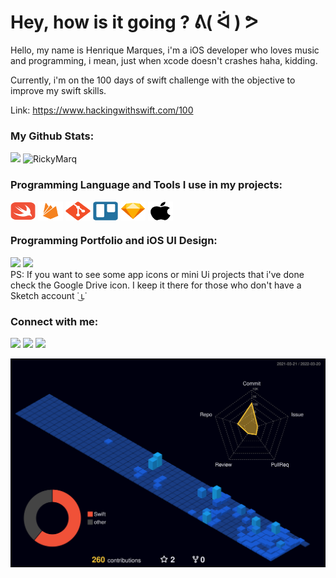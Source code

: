 # Hey,  how is it going ?  ᕕ( ᐛ ) ᕗ

Hello, my name is Henrique Marques, i'm a iOS developer who loves music and programming, i mean, just when xcode doesn't crashes haha, kidding.

Currently, i'm on the 100 days of swift challenge with the objective to improve my swift skills.

Link: https://www.hackingwithswift.com/100

<h3>My Github Stats:</h3>
<div>
  <div href="https://rickymarq.github.io">
    <img height="150em" src="https://github-readme-stats.vercel.app/api?username=RickyMarq&show_icons=true&theme=gruvbox&include_all_commits=true&count_private=true"/>
  <img width="380em" src="https://github-readme-streak-stats.herokuapp.com/?user=RickyMarq&theme&show_icons=true&theme=gruvbox&include_all_commits=true&count_private=true" alt="RickyMarq" />
</p>
  
</div>
<h3 align="left"> Programming Language and Tools I use in my projects:</h3>
<p aligh="left">

  <img align="center" alt="Rick-React" height="30" width="40" src="https://raw.githubusercontent.com/devicons/devicon/master/icons/swift/swift-original.svg">
  <img align="center" alt="Rick-Ts" height="30" width="40" src="https://raw.githubusercontent.com/devicons/devicon/master/icons/firebase/firebase-plain.svg">
  <img align="center" alt="Rick-Ts" height="30" width="40" src="https://raw.githubusercontent.com/devicons/devicon/master/icons/git/git-original.svg">
  <img align="center" alt="Rick-Ts" height="30" width="40" src="https://raw.githubusercontent.com/devicons/devicon/master/icons/trello/trello-plain.svg"> 
  <img align="center" alt="Rick-Ts" height="30" width="40" src="https://raw.githubusercontent.com/devicons/devicon/master/icons/sketch/sketch-original.svg">
  <img align="center" alt="Rick-Ts" height="30" width="40" src="https://raw.githubusercontent.com/devicons/devicon/master/icons/apple/apple-original.svg">
 
<h3>Programming Portfolio and iOS UI Design:</h3>
    <a href="https://github.com/RickyMarq?tab=repositories" target="_blank"><img src="https://img.shields.io/badge/GitHub-100000?style=for-the-badge&logo=github&logoColor=white" target="_blank"></a>
    <a href="https://drive.google.com/drive/folders/1JLaVrQzgBYpfrcFv88sFKQDk9BX-QIo7?usp=sharing" target="_blank"><img src="https://img.shields.io/badge/Google%20Drive-4285F4?style=for-the-badge&logo=googledrive&logoColor=white" target="_blank"></a>
  <div> 
  PS: If you want to see some app icons or mini Ui projects that i've done check the Google Drive icon. I keep it there for those who don't have a Sketch account  ˙ ͜ʟ˙
 <h3>Connect with me:</h3>
  <div> 
  <a href="https://www.instagram.com/rick_marques06/" target="_blank"><img src="https://img.shields.io/badge/-Instagram-%23E4405F?style=for-the-badge&logo=instagram&logoColor=white" target="_blank"></a> 
  <a href = "mailto:henriquefmcosta75@gmail.com"><img src="https://img.shields.io/badge/-Gmail-%23333?style=for-the-badge&logo=gmail&logoColor=white" target="_blank"></a>
  <a href="https://www.linkedin.com/in/henrique-marques-5553581b5/" target="_blank"><img src="https://img.shields.io/badge/-LinkedIn-%230077B5?style=for-the-badge&logo=linkedin&logoColor=white" target="blank"></a>
</div>

  ![](./profile-3d-contrib/profile-night-view.svg)
